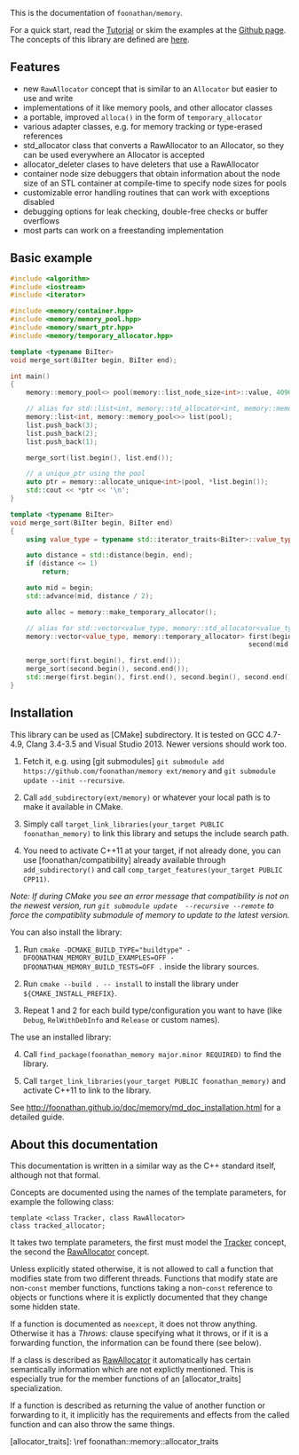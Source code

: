 This is the documentation of `foonathan/memory`.

For a quick start, read the [Tutorial] or skim the examples at the [Github page].
The concepts of this library are defined are [here](md_doc_concepts.html).

## Features

* new `RawAllocator` concept that is similar to an `Allocator` but easier to use and write
* implementations of it like memory pools,  and other allocator classes
* a portable, improved `alloca()` in the form of `temporary_allocator`
* various adapter classes, e.g. for memory tracking or type-erased references
* std_allocator class that converts a RawAllocator to an Allocator, so they can be used everywhere an Allocator is accepted
* allocator_deleter clases to have deleters that use a RawAllocator
* container node size debuggers that obtain information about the node size of an STL container at compile-time to specify node sizes for pools
* customizable error handling routines that can work with exceptions disabled
* debugging options for leak checking, double-free checks or buffer overflows
* most parts can work on a freestanding implementation

## Basic example

```cpp
#include <algorithm>
#include <iostream>
#include <iterator>

#include <memory/container.hpp>
#include <memory/memory_pool.hpp>
#include <memory/smart_ptr.hpp>
#include <memory/temporary_allocator.hpp>

template <typename BiIter>
void merge_sort(BiIter begin, BiIter end);

int main()
{
    memory::memory_pool<> pool(memory::list_node_size<int>::value, 4096u);

    // alias for std::list<int, memory::std_allocator<int, memory::memory_pool<>>
    memory::list<int, memory::memory_pool<>> list(pool);
    list.push_back(3);
    list.push_back(2);
    list.push_back(1);

    merge_sort(list.begin(), list.end());

    // a unique_ptr using the pool
    auto ptr = memory::allocate_unique<int>(pool, *list.begin());
    std::cout << *ptr << '\n';
}

template <typename BiIter>
void merge_sort(BiIter begin, BiIter end)
{
    using value_type = typename std::iterator_traits<BiIter>::value_type;

    auto distance = std::distance(begin, end);
    if (distance <= 1)
        return;

    auto mid = begin;
    std::advance(mid, distance / 2);

    auto alloc = memory::make_temporary_allocator();

    // alias for std::vector<value_type, memory::std_allocator<value_type, memory::temporary_allocator>>
    memory::vector<value_type, memory::temporary_allocator> first(begin, mid, alloc),
                                                            second(mid, end, alloc);

    merge_sort(first.begin(), first.end());
    merge_sort(second.begin(), second.end());
    std::merge(first.begin(), first.end(), second.begin(), second.end(), begin);
}
```

## Installation

This library can be used as [CMake] subdirectory.
It is tested on GCC 4.7-4.9, Clang 3.4-3.5 and Visual Studio 2013. Newer versions should work too.

1. Fetch it, e.g. using [git submodules] `git submodule add https://github.com/foonathan/memory ext/memory` and `git submodule update --init --recursive`.

2. Call `add_subdirectory(ext/memory)` or whatever your local path is to make it available in CMake.

3. Simply call `target_link_libraries(your_target PUBLIC foonathan_memory)` to link this library and setups the include search path.

4. You need to activate C++11 at your target, if not already done, you can use [foonathan/compatibility] already available through `add_subdirectory()` and call `comp_target_features(your_target PUBLIC CPP11)`.

*Note: If during CMake you see an error message that compatibility is 
not on the newest version, run `git submodule update 
--recursive --remote` to force the compatiblity submodule of memory to 
update to the latest version.*

You can also install the library:

1. Run `cmake -DCMAKE_BUILD_TYPE="buildtype" -DFOONATHAN_MEMORY_BUILD_EXAMPLES=OFF -DFOONATHAN_MEMORY_BUILD_TESTS=OFF .` inside the library sources.

2. Run `cmake --build . -- install` to install the library under `${CMAKE_INSTALL_PREFIX}`.

3. Repeat 1 and 2 for each build type/configuration you want to have (like `Debug`, `RelWithDebInfo` and `Release` or custom names).

The use an installed library:

4. Call `find_package(foonathan_memory major.minor REQUIRED)` to find the library.

5. Call `target_link_libraries(your_target PUBLIC foonathan_memory)` and activate C++11 to link to the library.

See http://foonathan.github.io/doc/memory/md_doc_installation.html for a detailed guide.

## About this documentation

This documentation is written in a similar way as the C++ standard itself, although not that formal.

Concepts are documented using the names of the template parameters, for example the following class:

~~~{.cpp}
template <class Tracker, class RawAllocator>
class tracked_allocator;
~~~

It takes two template parameters, the first must model the [Tracker] concept, the second the [RawAllocator] concept.

Unless explicitly stated otherwise, it is not allowed to call a function that modifies state from two different threads.
Functions that modify state are non-`const` member functions, functions taking a non-`const` reference to objects
or functions where it is explictly documented that they change some hidden state.

If a function is documented as `noexcept`, it does not throw anything.
Otherwise it has a *Throws:* clause specifying what it throws, or if it is a forwarding function, the information can be found there (see below).

If a class is described as [RawAllocator] it automatically has certain semantically information which are not explictly mentioned.
This is especially true for the member functions of an [allocator_traits] specialization.

If a function is described as returning the value of another function or forwarding to it,
it implicitly has the requirements and effects from the called function and can also throw the same things.

[Tutorial]: md_doc_tutorial.html
[Github page]: https://github.com/foonathan/memory/
[Tracker]: md_doc_concepts.html#concept_tracker
[RawAllocator]: md_doc_concepts.html#concept_rawallocator
[allocator_traits]: \ref foonathan::memory::allocator_traits
